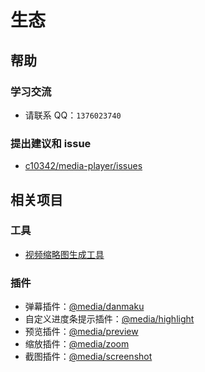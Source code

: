 # 生态

## 帮助

### 学习交流

- 请联系 QQ：`1376023740`

### 提出建议和 issue

- [c10342/media-player/issues](https://github.com/c10342/media-player/issues)

## 相关项目

### 工具

- [视频缩略图生成工具](https://github.com/c10342/media-player/tree/main/tools/video-screenshot)

### 插件

- 弹幕插件：[@media/danmaku](https://github.com/c10342/media-player/tree/main/packages/danmaku)
- 自定义进度条提示插件：[@media/highlight](https://github.com/c10342/media-player/tree/main/packages/highlight)
- 预览插件：[@media/preview](https://github.com/c10342/media-player/tree/main/packages/preview)
- 缩放插件：[@media/zoom](https://github.com/c10342/media-player/tree/main/packages/zoom)
- 截图插件：[@media/screenshot](https://github.com/c10342/media-player/tree/main/packages/screenshot)
